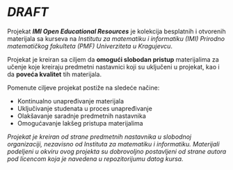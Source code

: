# _DRAFT_

Projekat **_IMI Open Educational Resources_** je kolekcija besplatnih i otvorenih materijala sa kurseva na _Institutu za matematiku i informatiku (IMI) Prirodno matematičkog fakulteta (PMF) Univerziteta u Kragujevcu_.

Projekat je kreiran sa ciljem da **omogući slobodan pristup** materijalima za učenje koje kreiraju predmetni nastavnici koji su uključeni u projekat, kao i da **poveća kvalitet** tih materijala. 

Pomenute ciljeve projekat postiže na sledeće načine:
- Kontinualno unapređivanje materijala
- Uključivanje studenata u proces unapređivanje
- Olakšavanje saradnje predmetnih nastavnika
- Omogućavanje lakšeg pristupa materijalima

_Projekat je kreiran od strane predmetnih nastavnika u slobodnoj organizaciji, nezavisno od Instituta za matematiku i informatiku. Materijali podeljeni u okviru ovog projekta su dobrovoljno postavljeni od strane autora pod licencom koja je navedena u repozitorijumu datog kursa._
